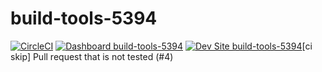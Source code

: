 # build-tools-5394

[![CircleCI](https://circleci.com/gh/pantheon-ci-bot/build-tools-5394.svg?style=shield)](https://circleci.com/gh/pantheon-ci-bot/build-tools-5394)
[![Dashboard build-tools-5394](https://img.shields.io/badge/dashboard-build_tools_5394-yellow.svg)](https://dashboard.pantheon.io/sites/f60ddde9-0372-4154-a371-ad70a0b71ce5#dev/code)
[![Dev Site build-tools-5394](https://img.shields.io/badge/site-build_tools_5394-blue.svg)](http://dev-build-tools-5394.pantheonsite.io/)[ci skip] Pull request that is not tested (#4)
